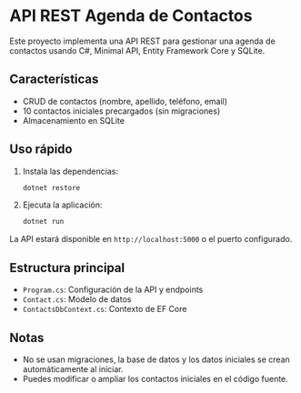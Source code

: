 # API REST Agenda de Contactos

Este proyecto implementa una API REST para gestionar una agenda de contactos usando C#, Minimal API, Entity Framework Core y SQLite.

## Características
- CRUD de contactos (nombre, apellido, teléfono, email)
- 10 contactos iniciales precargados (sin migraciones)
- Almacenamiento en SQLite

## Uso rápido

1. Instala las dependencias:
   ```sh
   dotnet restore
   ```
2. Ejecuta la aplicación:
   ```sh
   dotnet run
   ```

La API estará disponible en `http://localhost:5000` o el puerto configurado.

## Estructura principal
- `Program.cs`: Configuración de la API y endpoints
- `Contact.cs`: Modelo de datos
- `ContactsDbContext.cs`: Contexto de EF Core

## Notas
- No se usan migraciones, la base de datos y los datos iniciales se crean automáticamente al iniciar.
- Puedes modificar o ampliar los contactos iniciales en el código fuente.

